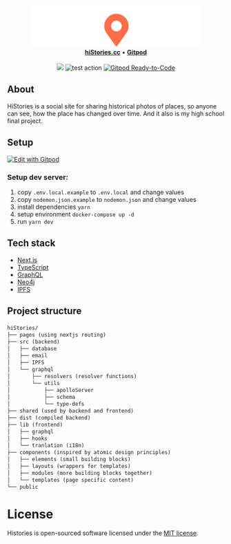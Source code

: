 <div align="center">
    <img src="https://github.com/hiStories-cc/hiStories/blob/main/public/logo/big-white.svg" alt="Histories" />
</div>

<div align="center">
    <a href="https://www.histories.cc"><b>hiStories.cc</b></a>
    •
    <a href="https://gitpod.io/#https://github.com/hiStories-cc/hiStories"><b>Gitpod</b></a>
</div>
<br>
<div align="center">
    <img src="https://github.com/hiStories-cc/hiStories/actions/workflows/build-node.yml/badge.svg" /> 
    <img src="https://github.com/hiStories-cc/hiStories/actions/workflows/test-node.yml/badge.svg" alt="test action"/>
    <a href="https://gitpod.io/#https://github.com/histories-cc/histories"><img src="https://img.shields.io/badge/Gitpod-Ready--to--Code-blue?logo=gitpod" alt="Gitpod Ready-to-Code"/></a>
</div>

## About

HiStories is a social site for sharing historical photos of places, so anyone can see, how the place has changed over time.
And it also is my high school final project.

## Setup

[![Edit with Gitpod](https://gitpod.io/button/open-in-gitpod.svg)](https://gitpod.io/#https://github.com/hiStories-cc/hiStories)

### Setup dev server:

1. copy `.env.local.example` to `.env.local` and change values
2. copy `nodemon.json.example` to `nodemon.json` and change values
3. install dependencies `yarn`
4. setup environment `docker-compose up -d`
5. run `yarn dev`

## Tech stack

- [Next.js](https://nextjs.org/)
- [TypeScript](https://github.com/microsoft/TypeScript)
- [GraphQL](https://graphql.org/)
- [Neo4j](https://neo4j.com/)
- [IPFS](https://ipfs.io/)

## Project structure

```
hiStories/
├── pages (using nextjs routing)
├── src (backend)
│   ├── database
│   ├── email
│   ├── IPFS
│   └── graphql
│       ├── resolvers (resolver functions)
│       └── utils
│           ├── apolloServer
│           ├── schema
│           └── type-defs
├── shared (used by backend and frontend)
├── dist (compiled backend)
├── lib (frontend)
│   ├── graphql
│   ├── hooks
│   └── tranlation (i18n)
├── components (inspired by atomic design principles)
│   ├── elements (small building blocks)
│   ├── layouts (wrappers for templates)
│   ├── modules (more building blocks together)
│   └── templates (page specific content)
└── public
```

# License

Histories is open-sourced software licensed under the [MIT license](https://github.com/hiStories-cc/hiStories/blob/main/LICENSE.md).
